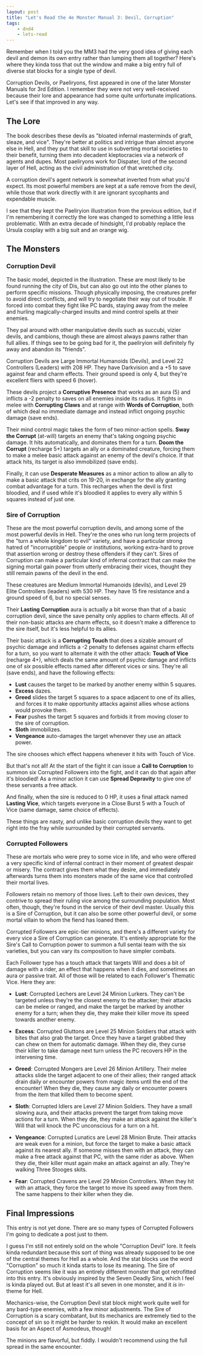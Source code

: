 ```yaml
---
layout: post
title: "Let's Read the 4e Monster Manual 3: Devil, Corruption"
tags:
    - dnd4
    - lets-read
---
```


Remember when I told you the MM3 had the very good idea of giving each devil and
demon its own entry rather than lumping them all together? Here's where they
kinda toss that out the window and make a big entry full of diverse stat blocks
for a single type of devil.

Corruption Devils, or Paeliryons, first appeared in one of the later Monster
Manuals for 3rd Edition. I remember they were not very well-received because
their lore and appearance had some quite unfortunate implications. Let's see if
that improved in any way.

## The Lore

The book describes these devils as "bloated infernal masterminds of graft,
sleaze, and vice". They're better at politics and intrigue than almost anyone
else in Hell, and they put that skill to use in subverting mortal societies to
their benefit, turning them into decadent kleptocracies via a network of agents
and dupes. Most paeliryons work for Dispater, lord of the second layer of Hell,
acting as the civil administration of that wretched city.

A corruption devil's agent network is somewhat inverted from what you'd
expect. Its most powerful members are kept at a safe remove from the devil,
while those that work directly with it are ignorant sycophants and expendable
muscle.

I see that they kept the Paeliryion illustration from the previous edition, but
if I'm remembering it correctly the lore was changed to something a little less
problematic. With an extra decade of hindsight, I'd probably replace the Ursula
cosplay with a big suit and an orange wig.

## The Monsters

### Corruption Devil

The basic model, depicted in the illustration. These are most likely to be found
running the city of Dis, but can also go out into the other planes to perform
specific missions. Though physically imposing, the creatures prefer to avoid
direct conflicts, and will try to negotiate their way out of trouble. If forced
into combat they fight like PC bards, staying away from the melee and hurling
magically-charged insults and mind control spells at their enemies.

They pal around with other manipulative devils such as succubi, vizier devils,
and cambions, though these are almost always pawns rather than full allies. If
things see to be going bad for it, the paeliryion will definitely fly away and
abandon its "friends".

Corruption Devils are Large Immortal Humanoids (Devils), and Level 22
Controllers (Leaders) with 208 HP. They have Darkvision and a +5 to save against
fear and charm effects. Their ground speed is only 4, but they're excellent
fliers with speed 6 (hover).

These devils project a **Corruptive Presence** that works as an aura (5) and
inflicts a -2 penalty to saves on all enemies inside its radius. It fights in
melee with **Corrupting Claws** and at range with **Words of Corruption**, both
of which deal no immediate damage and instead inflict ongoing psychic damage
(save ends).

Their mind control magic takes the form of two minor-action spells. **Sway the
Corrupt** (at-will) targets an enemy that's taking ongoing psychic damage. It
hits automatically, and dominates them for a turn. **Doom the Corrupt**
(recharge 5+) targets an ally or a dominated creature, forcing them to make a
melee basic attack against an enemy of the devil's choice. If that attack hits,
its target is also immobilized (save ends).

Finally, it can use **Desperate Measures** as a minor action to allow an ally to
make a basic attack that crits on 19-20, in exchange for the ally granting
combat advantage for a turn. This recharges when the devil is first bloodied,
and if used while it's bloodied it applies to every ally within 5 squares
instead of just one.

### Sire of Corruption

These are the most powerful corruption devils, and among some of the most
powerful devils in Hell. They're the ones who run long term projects of the
"turn a whole kingdom to evil" variety, and have a particular strong hatred of
"incorruptible" people or institutions, working extra-hard to prove that
assertion wrong or destroy these offenders if they can't. Sires of Corruption
can make a particular kind of infernal contract that can make the signing mortal
gain power from utterly embracing their vices, thought they still remain pawns
of the devil in the end.

These creatures are Medium Immortal Humanoids (devils), and Level 29 Elite
Controllers (leaders) with 530 HP. They have 15 fire resistance and a ground
speed of 6, but no special senses.

Their **Lasting Corruption** aura is actually a bit worse than that of a basic
corruption devil, since the save penalty only applies to charm effects. All of
their non-basic attacks are charm effects, so it doesn't make a difference to
the sire itself, but it's less helpful to its allies.

Their basic attack is a **Corrupting Touch** that does a sizable amount of
psychic damage and inflicts a -2 penalty to defenses against charm effects for a
turn, so you want to alternate it with the other attack: **Touch of Vice**
(recharge 4+), which deals the same amount of psychic damage and inflicts one of
_six_ possible effects named after different vices or sins. They're all (save
ends), and have the following effects:

- **Lust** causes the target to be marked by another enemy within 5 squares.
- **Excess** dazes.
- **Greed** slides the target 5 squares to a space adjacent to one of its
  allies, and forces it to make opportunity attacks against allies whose actions
  would provoke them.
- **Fear** pushes the target 5 squares and forbids it from moving closer to the
  sire of corruption.
- **Sloth** immobilizes.
- **Vengeance** auto-damages the target whenever they use an attack power.

The sire chooses which effect happens whenever it hits with Touch of Vice.

But that's not all! At the start of the fight it can issue a **Call to
Corruption** to summon six Corrupted Followers into the fight, and it can do
that again after it's bloodied! As a minor action it can use **Spread
Depravity** to give one of these servants a free attack.

And finally, when the sire is reduced to 0 HP, it uses a final attack named
**Lasting Vice**, which targets everyone in a Close Burst 5 with a Touch of
Vice (same damage, same choice of effects).

These things are nasty, and unlike basic corruption devils they want to get
right into the fray while surrounded by their corrupted servants.

### Corrupted Followers

These are mortals who were prey to some vice in life, and who were offered a
very specific kind of infernal contract in their moment of greatest despair or
misery. The contract gives them what they desire, and immediately afterwards
turns them into monsters made of the same vice that controlled their mortal
lives.

Followers retain no memory of those lives. Left to their own devices, they
contrive to spread their ruling vice among the surrounding population. Most
often, though, they're found in the service of their devil master. Usually this
is a Sire of Corruption, but it can also be some other powerful devil, or some
mortal villain to whom the fiend has loaned them.

Corrupted Followers are epic-tier minions, and there's a different variety for
every vice a Sire of Corruption can generate. It's entirely appropriate for the
Sire's Call to Corruption power to summon a full sentai team with the six
varieties, but you can vary its composition to have simpler combats.

Each Follower type has a touch attack that targets Will and does a bit of damage
with a rider, an effect that happens when it dies, and sometimes an aura or
passive trait. All of those will be related to each Follower's Thematic
Vice. Here they are:

- **Lust**: Corrupted Lechers are Level 24 Minion Lurkers. They can't be
  targeted unless they're the closest enemy to the attacker; their attacks can
  be melee or ranged, and make the target be marked by another enemy for a turn;
  when they die, they make their killer move its speed towards another enemy.

- **Excess**: Corrupted Gluttons are Level 25 Minion Soldiers that attack with
  bites that also grab the target. Once they have a target grabbed they can chew
  on them for automatic damage. When they die, they curse their killer to take
  damage next turn unless the PC recovers HP in the intervening time.

- **Greed**: Corrupted Mongers are Level 26 Minion Artillery. Their melee
  attacks slide the target adjacent to one of their allies; their ranged attack
  drain daily or encounter powers from magic items until the end of the
  encounter! When they die, they cause any daily or encounter powers from the
  item that killed them to become spent.

- **Sloth**: Corrupted Idlers are Level 27 Minion Soldiers. They have a small
  slowing aura, and their attacks prevent the target from taking move actions
  for a turn. When they die, they make an attack against the killer's Will that
  will knock the PC unconscious for a turn on a hit.

- **Vengeance**: Corrupted Lunatics are Level 28 Minion Brute. Their attacks are
  weak even for a minion, but force the target to make a basic attack against
  its nearest ally. If someone misses then with an attack, they can make a
  free attack against that PC, with the same rider as above. When they die,
  their killer must again make an attack against an ally. They're walking
  Three Stooges skits.

- **Fear**: Corrupted Cravens are Level 29 Minion Controllers. When they hit
  with an attack, they force the target to move its speed away from them. The
  same happens to their killer when they die.

## Final Impressions

This entry is not yet done. There are so many types of Corrupted Followers I'm
going to dedicate a post just to them.

I guess I'm still not entirely sold on the whole "Corruption Devil" lore. It
feels kinda redundant because this sort of thing was already supposed to be one
of the central themes for Hell as a whole. And the stat blocks use the word
"Corruption" so much it kinda starts to lose its meaning. The Sire of Corruption
seems like it was an entirely different monster that got retrofitted into this
entry. It's obviously inspired by the Seven Deadly Sins, which I feel is kinda
played out. But at least it's all seven in one monster, and it _is_ in-theme for
Hell.

Mechanics-wise, the Corruption Devil stat block might work quite well for any
bard-type enemies, with a few minor adjustments. The Sire of Corruption is a
scary combatant, but its mechanics are extremely tied to the concept of sin so
it might be harder to reskin. It would make an excellent basis for an Aspect of
Asmodeus, though!

The minions are flavorful, but fiddly. I wouldn't recommend using the full
spread in the same encounter.
